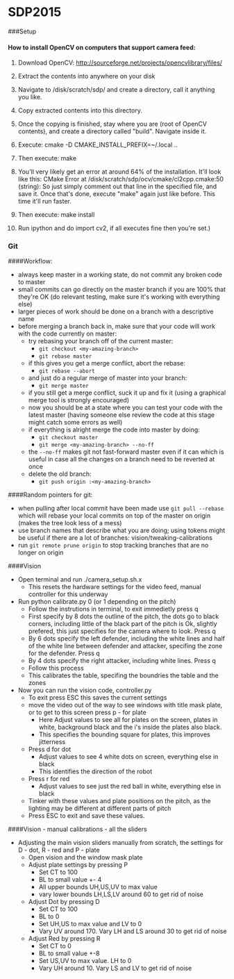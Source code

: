 # SDP2015

###Setup

#### How to install OpenCV on computers that support camera feed: ####

1. Download OpenCV: http://sourceforge.net/projects/opencvlibrary/files/

2. Extract the contents into anywhere on your disk

3. Navigate to /disk/scratch/sdp/ and create a directory, call it anything you like.

4. Copy extracted contents into this directory.

5. Once the copying is finished, stay where you are (root of OpenCV contents), and create a directory called "build". Navigate inside it.

6. Execute: cmake -D CMAKE_INSTALL_PREFIX=~/.local ..

7. Then execute: make

8. You'll very likely get an error at around 64% of the installation. 
	It'll look like this:
	CMake Error at /disk/scratch/sdp/ocv/cmake/cl2cpp.cmake:50 (string):
	So just simply comment out that line in the specified file, and save it.
	Once that's done, execute "make" again just like before. This time it'll run faster.

9. Then execute: make install

10. Run ipython and do import cv2, if all executes fine then you're set.)


### Git ####

####Workflow:

* always keep master in a working state, do not commit any broken code to master
* small commits can go directly on the master branch if you are 100% that they're OK (do relevant testing, make sure it's working with everything else)
* larger pieces of work should be done on a branch with a descriptive name
* before merging a branch back in, make sure that your code will work with the code currently on master:
  * try rebasing your branch off of the current master: 
     * `git checkout <my-amazing-branch>`
     * `git rebase master`
  * if this gives you get a merge conflict, abort the rebase:
     * `git rebase --abort`
  * and just do a regular merge of master into your branch:
     * `git merge master`
  * if you still get a merge conflict, suck it up and fix it (using a graphical merge tool is strongly encouraged)
  * now you should be at a state where you can test your code with the latest master (having someone else review the code at this stage might catch some errors as well)
  * if everything is alright merge the code into master by doing:
    * `git checkout master`
    * `git merge <my-amazing-branch> --no-ff`
  * the `--no-ff` makes git not fast-forward master even if it can which is useful in case all the changes on a branch need to be reverted at once
  * delete the old branch:
     * `git push origin :<my-amazing-branch>` 

####Random pointers for git:

* when pulling after local commit have been made use `git pull --rebase` which will rebase your local commits on top of the master on origin (makes the tree  look less of a mess)
* use branch names that describe what you are doing; using tokens might be useful if there are a lot of branches: vision/tweaking-calibrations
* run `git remote prune origin` to stop tracking branches that are no longer on origin


####Vision

 * Open terminal and run ./camera_setup.sh.x 
   * This resets the hardware settings for the video feed, manual controller for this underway
 * Run python calibrate.py 0 (or 1 depending on the pitch)
   * Follow the instrutions in terminal, to exit immedietly press q
   * First specify by 8 dots the outline of the pitch, the dots go to black corners, including little of the black part of the pitch is Ok, slightly prefered, this just specifies for the camera where to look. Press q
   * By 6 dots specify the left defender, including the white lines and half of the white line between defender and attacker, specifing the zone for the defender. Press q
   * By 4 dots specify the right attacker, including white lines. Press q
   * Follow this process
   * This calibrates the table, specifing the boundries the table and the zones
 * Now you can run the vision code, controller.py
   * To exit press ESC this saves the current settings
   * move the video out of the way to see windows with title mask plate, or to get to this screen press p - for plate
     * Here Adjust values to see all for plates on the screen, plates in white, background black and the i's inside the plates also black.
     * This specifies the bounding square for plates, this improves jitterness
   * Press d for dot
       * Adjust values to see 4 white dots on screen, everything else in black
       * This identifies the direction of the robot
   * Press r for red
       * Adjust values to see just the red ball in white, everything else in black
   * Tinker with these values and plate positions on the pitch, as the lighting may be different at different parts of pitch
   * Press ESC to exit and save these values.
   
   
####Vision - manual calibrations - all the sliders
 * Adjusting the main vision sliders manually from scratch, the settings for D - dot, R - red and P - plate
   * Open vision and the window mask plate
   * Adjust plate settings by pressing P
     * Set CT to 100 
     * BL to small value +- 4
     * All upper bounds UH,US,UV to max value
     * vary lower bounds LH,LS,LV around 60 to get rid of noise
   * Adjust Dot by pressing D
     * Set CT to 100
     * BL to 0
     * Set UH,US to max value and LV to 0
     * Vary UV around 170. Vary LH and LS around 30 to get rid of noise
   * Adjust Red by pressing R
     * Set CT to 0
     * BL to small value +-8
     * Set US,UV to max value. LH to 0
     * Vary UH around 10. Vary LS and LV to get rid of noise
